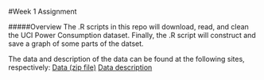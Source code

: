 #Week 1 Assignment

#####Overview
The .R scripts in this repo will download, read, and clean the UCI Power Consumption dataset. Finally, the .R script will construct and save a graph of some parts of the datset.

The data and description of the data can be found at the following sites, respectively:
[Data (zip file)](https://d396qusza40orc.cloudfront.net/exdata%2Fdata%2Fhousehold_power_consumption.zip)
[Data description](https://archive.ics.uci.edu/ml/datasets/Individual+household+electric+power+consumption)

